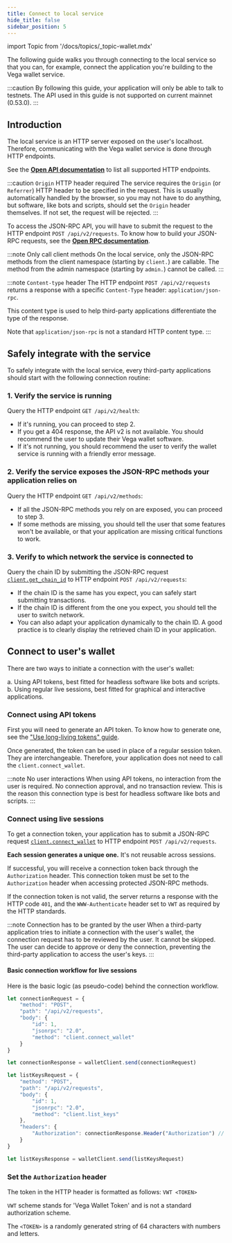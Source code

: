 ```yaml
---
title: Connect to local service
hide_title: false
sidebar_position: 5
---
```


import Topic from '/docs/topics/_topic-wallet.mdx'

<Topic />

The following guide walks you through connecting to the local service so that you can, for example, connect the application you're building to the Vega wallet service.

:::caution
By following this guide, your application will only be able to talk to testnets. The API used in this guide is not supported on current mainnet (0.53.0).
:::

## Introduction

The local service is an HTTP server exposed on the user's localhost. Therefore, communicating with the Vega wallet service is done through HTTP endpoints.

See the **[Open API documentation](../reference/local-service/wallet-api.info.mdx)** to list all supported HTTP endpoints.

:::caution `Origin` HTTP header required
The service requires the `Origin` (or `Referrer`) HTTP header to be specified in the request. This is usually automatically handled by the browser, so you may not have to do anything, but software, like bots and scripts, should set the `Origin` header themselves. If not set, the request will be rejected.
:::

To access the JSON-RPC API, you will have to submit the request to the HTTP endpoint `POST /api/v2/requests`. To know how to build your JSON-RPC requests, see the **[Open RPC documentation](../reference/core/openrpc.md)**.

:::note Only call client methods
On the local service, only the JSON-RPC methods from the client namespace (starting by `client.`) are callable. The method from the admin namespace (starting by `admin.`) cannot be called.
:::

:::note `Content-type` header
The HTTP endpoint `POST /api/v2/requests` returns a response with a specific `Content-Type` header: `application/json-rpc`.

This content type is used to help third-party applications differentiate the type of the response.

Note that `application/json-rpc` is not a standard HTTP content type.
:::

## Safely integrate with the service

To safely integrate with the local service, every third-party applications should start with the following connection routine:

### 1. Verify the service is running

Query the HTTP endpoint `GET /api/v2/health`:

* If it's running, you can proceed to step 2.
* If you get a 404 response, the API v2 is not available. You should recommend the user to update their Vega wallet software.
* If it's not running, you should recommend the user to verify the wallet service is running with a friendly error message.

### 2. Verify the service exposes the JSON-RPC methods your application relies on

Query the HTTP endpoint `GET /api/v2/methods`:

* If all the JSON-RPC methods you rely on are exposed, you can proceed to step 3.
* If some methods are missing, you should tell the user that some features won't be available, or that your application are missing critical functions to work.

### 3. Verify to which network the service is connected to

Query the chain ID by submitting the JSON-RPC request [`client.get_chain_id`](../reference/core/openrpc.md#clientgetchainid) to HTTP endpoint `POST /api/v2/requests`:

* If the chain ID is the same has you expect, you can safely start submitting transactions.
* If the chain ID is different from the one you expect, you should tell the user to switch network.
* You can also adapt your application dynamically to the chain ID. A good practice is to clearly display the retrieved chain ID in your application.

## Connect to user's wallet

There are two ways to initiate a connection with the user's wallet:

a. Using API tokens, best fitted for headless software like bots and scripts.
b. Using regular live sessions, best fitted for graphical and interactive applications.

### Connect using API tokens

First you will need to generate an API token. To know how to generate one, see the ["Use long-living tokens" guide](./use-long-living-tokens.md).

Once generated, the token can be used in place of a regular session token. They are interchangeable. Therefore, your application does not need to call the `client.connect_wallet`.

:::note No user interactions
When using API tokens, no interaction from the user is required. No connection approval, and no transaction review. This is the reason this connection type is best for headless software like bots and scripts.
:::

### Connect using live sessions

To get a connection token, your application has to submit a JSON-RPC request [`client.connect_wallet`](../reference/core/openrpc.md#clientconnectwallet) to HTTP endpoint `POST /api/v2/requests`.

**Each session generates a unique one.** It's not reusable across sessions.

If successful, you will receive a connection token back through the `Authorization` header. This connection token must be set to the `Authorization` header when accessing protected JSON-RPC methods.

If the connection token is not valid, the server returns a response with the HTTP code `401`, and the `WWW-Authenticate` header set to `VWT` as required by the HTTP standards.

:::note Connection has to be granted by the user
When a third-party application tries to initiate a connection with the user's wallet, the connection request has to be reviewed by the user. It cannot be skipped. The user can decide to approve or deny the connection, preventing the third-party application to access the user's keys.
:::

#### Basic connection workflow for live sessions

Here is the basic logic (as pseudo-code) behind the connection workflow.

```js
let connectionRequest = {
    "method": "POST",
    "path": "/api/v2/requests",
    "body": {
        "id": 1,
        "jsonrpc": "2.0",
        "method": "client.connect_wallet"
    }
}

let connectionResponse = walletClient.send(connectionRequest)

let listKeysRequest = {
    "method": "POST",
    "path": "/api/v2/requests",
    "body": {
        "id": 1,
        "jsonrpc": "2.0",
        "method": "client.list_keys"
    },
    "headers": {
        "Authorization": connectionResponse.Header("Authorization") // VWT xxxxx
    }
}

let listKeysResponse = walletClient.send(listKeysRequest)
```

### Set the `Authorization` header

The token in the HTTP header is formatted as follows: `VWT <TOKEN>`

`VWT` scheme stands for 'Vega Wallet Token' and is not a standard authorization scheme.

The `<TOKEN>` is a randomly generated string of 64 characters with numbers and letters.

